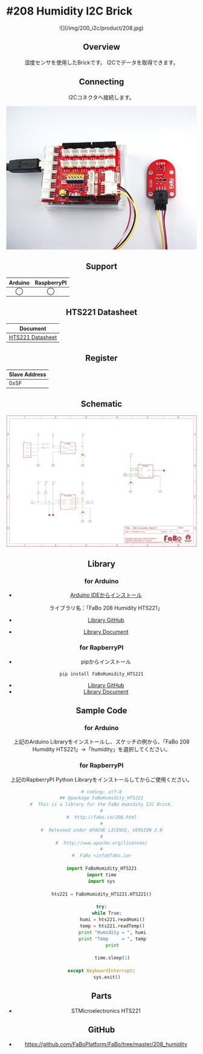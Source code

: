 # #208 Humidity I2C Brick

<center>![](/img/200_i2c/product/208.jpg)
<!--COLORME-->

## Overview
湿度センサを使用したBrickです。
I2Cでデータを取得できます。

## Connecting
I2Cコネクタへ接続します。

![](/img/200_i2c/connect/208_humidity_connect.jpg)

## Support
|Arduino|RaspberryPI|
|:--:|:--:|
|◯|◯|

## HTS221 Datasheet
| Document |
| -- |
| [HTS221 Datasheet](http://www2.st.com/content/ccc/resource/technical/document/datasheet/4d/9a/9c/ad/25/07/42/34/DM00116291.pdf/files/DM00116291.pdf/jcr:content/translations/en.DM00116291.pdf) |

## Register
| Slave Address |
| -- |
| 0x5F |

## Schematic
![](/img/200_i2c/schematic/208_humidity_hts221.png)

## Library
### for Arduino
- [Arduino IDEからインストール](http://fabo.io/library_install.html)

  ライブラリ名：「FaBo 208 Humidity HTS221」

- [Library GitHub](https://github.com/FaBoPlatform/FaBoHumidity-HTS221-Library)
- [Library Document](http://fabo.io/doxygen/FaBoHumidity-HTS221-Library/)

### for RapberryPI
- pipからインストール
```
pip install FaBoHumidity_HTS221
```
- [Library GitHub](https://github.com/FaBoPlatform/FaBoHumidity-HTS221-Python)
- [Library Document](http://fabo.io/doxygen/FaBoHumidity-HTS221-Python/)

## Sample Code
### for Arduino
上記のArduino Libraryをインストールし、スケッチの例から、「FaBo 208 Humidity HTS221」→「humidity」を選択してください。

### for RapberryPI
上記のRapberryPI Python Libraryをインストールしてからご使用ください。
```python
# coding: utf-8
## @package FaBoHumidity_HTS221
#  This is a library for the FaBo Humidity I2C Brick.
#
#  http://fabo.io/208.html
#
#  Released under APACHE LICENSE, VERSION 2.0
#
#  http://www.apache.org/licenses/
#
#  FaBo <info@fabo.io>

import FaBoHumidity_HTS221
import time
import sys

hts221 = FaBoHumidity_HTS221.HTS221()

try:
    while True:
        humi = hts221.readHumi()
        temp = hts221.readTemp()
        print "Humidity = ", humi
        print "Temp     = ", temp
        print

        time.sleep(1)

except KeyboardInterrupt:
    sys.exit()
```

## Parts
- STMicroelectronics HTS221

## GitHub
- https://github.com/FaBoPlatform/FaBo/tree/master/208_humidity
